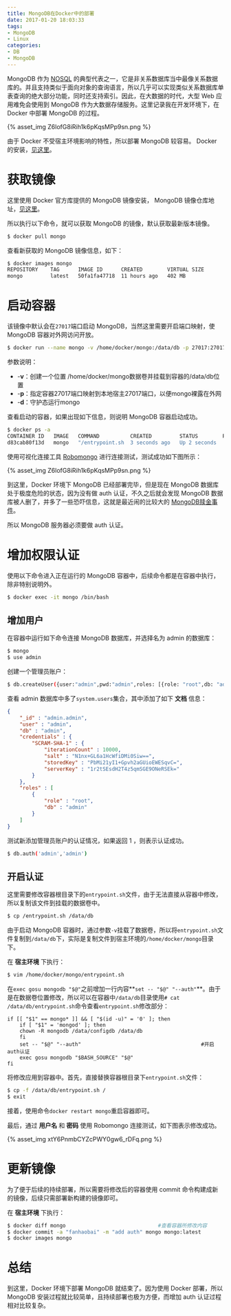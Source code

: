 ```yaml
---
title: MongoDB在Docker中的部署
date: 2017-01-20 18:03:33
tags:
- MongoDB
- Linux
categories:
- DB
- MongoDB
---
```


MongoDB 作为 [NOSQL](http://baike.baidu.com/link?url=NTbBo0uTFuveD-bigzlZ_LODG6-c9jkat2nOgPV8u4A0LA_84txdJy0YgcBgnE5TtIPrlKVHFW5hHoVklxcb0K) 的典型代表之一，它是非关系数据库当中最像关系数据库的。并且支持类似于面向对象的查询语言，所以几乎可以实现类似关系数据库单表查询的绝大部分功能，同时还支持索引。因此，在大数据的时代，大型 Web 应用难免会使用到 MongoDB 作为大数据存储服务。这里记录我在开发环境下，在 Docker 中部署 MongoDB 的过程。

{% asset_img Z6lofG8iRih1k6pKqsMPp9sn.png %}<!--more-->

由于 Docker 不受宿主环境影响的特性，所以部署 MongoDB 较容易。 Docker 的安装，[见这里](https://www.fanhaobai.com/2017/01/docker-install.html)。

# 获取镜像

这里使用 Docker 官方库提供的 MongoDB 镜像安装， MongoDB 镜像仓库地址，[见这里](https://hub.docker.com/_/mongo)。

所以执行以下命令，就可以获取 MongoDB 的镜像，默认获取最新版本镜像。

```Bash
$ docker pull mongo
```

查看新获取的 MongoDB 镜像信息，如下：

```Bash
$ docker images mongo
REPOSITORY    TAG      IMAGE ID      CREATED        VIRTUAL SIZE
mongo         latest   50fa1fa47718  11 hours ago   402 MB
```

# 启动容器

该镜像中默认会在`27017`端口启动 MongoDB，当然这里需要开启端口映射，使 MongoDB 容器对外网访问开放。

```Bash
$ docker run --name mongo -v /home/docker/mongo:/data/db -p 27017:27017 -d mongo
```

参数说明：

* -**v**：创建一个位置 /home/docker/mongo数据卷并挂载到容器的/data/db位置
* -**p**：指定容器27017端口映射到本地宿主27017端口，以便mongo裸露在外网 
* -**d**：守护态运行mongo


查看启动的容器，如果出现如下信息，则说明 MongoDB 容器启动成功。

```Bash
$ docker ps -a
CONTAINER ID   IMAGE   COMMAND          CREATED         STATUS        PORTS                      NAMES
d83cab80f13d   mongo   "/entrypoint.sh  3 seconds ago   Up 2 seconds   0.0.0.0:27017->27017/tcp   mongo
```

使用可视化连接工具  [Robomongo](https://robomongo.org/) 进行连接测试，测试成功如下图所示：

{% asset_img Z6lofG8iRih1k6pKqsMPp9sn.png %}

到这里，Docker 环境下 MongoDB 已经部署完毕，但是现在 MongoDB 数据库处于极度危险的状态，因为没有做 auth 认证，不久之后就会发现 MongoDB 数据库被人删了，并多了一些恐吓信息，这就是最近闹的比较大的 [MongoDB赎金事件](http://www.mongoing.com/archives/3738?utm_source=tuicool&utm_medium=referral)。

所以 MongoDB 服务器必须要做 auth 认证。

# 增加权限认证

使用以下命令进入正在运行的 MongoDB 容器中，后续命令都是在容器中执行，除非特别说明外。

```Bash
$ docker exec -it mongo /bin/bash
```

## 增加用户

在容器中运行如下命令连接 MongoDB 数据库，并选择名为 admin 的数据库：

```Bash
$ mongo
$ use admin
```

创建一个管理员账户：

```Bash
$ db.createUser({user:"admin",pwd:"admin",roles: [{role: "root",db: "admin"}]})
```

查看 admin 数据库中多了`system.users`集合，其中添加了如下 **文档** 信息：

```Json
{
    "_id" : "admin.admin",
    "user" : "admin",
    "db" : "admin",
    "credentials" : {
        "SCRAM-SHA-1" : {
            "iterationCount" : 10000,
            "salt" : "N1nx+GL6a1HcWfiDMi0Siw==",
            "storedKey" : "PbMi21yI1+Gpvh2aGUioEWESqvC=",
            "serverKey" : "1r2tSEsdH2T4z5qmSGE9ONeRSEk="
        }
    },
    "roles" : [ 
        {
            "role" : "root",
            "db" : "admin"
        }
    ]
}
```

测试新添加管理员账户的认证情况，如果返回 1 ，则表示认证成功。

```Bash
$ db.auth('admin','admin')
```

## 开启认证

这里需要修改容器根目录下的`entrypoint.sh`文件，由于无法直接从容器中修改，所以复制该文件到挂载的数据卷中。

```Bash
$ cp /entrypoint.sh /data/db
```

由于启动 MongoDB 容器时，通过参数`-v`挂载了数据卷，所以将`entrypoint.sh`文件复制到`/data/db`下，实际是复制文件到宿主环境的`/home/docker/mongo`目录下。

在 **宿主环境** 下执行：

```Bash
$ vim /home/docker/mongo/entrypoint.sh
```

在`exec gosu mongodb "$@"`之前增加一行内容**`set -- "$@" "--auth"`**。由于是在数据卷位置修改，所以可以在容器中`/data/db`目录使用`# cat /data/db/entrypoint.sh`命令查看`entrypoint.sh`修改部分：

```Shell
if [[ "$1" == mongo* ]] && [ "$(id -u)" = '0' ]; then
    if [ "$1" = 'mongod' ]; then
	chown -R mongodb /data/configdb /data/db
    fi
    set -- "$@" "--auth"                                       #开启auth认证
    exec gosu mongodb "$BASH_SOURCE" "$@"
fi
```

将修改应用到容器中。首先，直接替换容器根目录下`entrypoint.sh`文件：

```Bash
$ cp -f /data/db/entrypoint.sh /
$ exit
```

接着，使用命令`docker restart mongo`重启容器即可。

最后，通过 **用户名** 和 **密码** 使用 Robomongo 连接测试，如下图表示修改成功。

{% asset_img xtY6PnmbCYZcPWY0gw6_rDFq.png %}

# 更新镜像

为了便于后续的持续部署，所以需要将修改后的容器使用 commit 命令构建成新的镜像，后续只需部署新构建的镜像即可。

在 **宿主环境** 下执行：

```Bash
$ docker diff mongo                              #查看容器所修改内容
$ docker commit -a "fanhaobai" -m "add auth" mongo mongo:latest
$ docker images mongo
```

# 总结

到这里，Docker 环境下部署 MongoDB 就结束了。因为使用 Docker 部署，所以 MongoDB 安装过程就比较简单，且持续部署也极为方便，而增加 auth 认证过程相对比较复杂。
